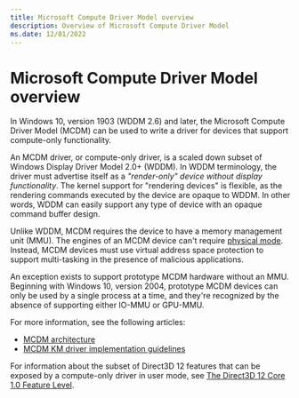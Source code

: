 ```yaml
---
title: Microsoft Compute Driver Model overview
description: Overview of Microsoft Compute Driver Model
ms.date: 12/01/2022
---
```


# Microsoft Compute Driver Model overview

In Windows 10, version 1903 (WDDM 2.6) and later, the Microsoft Compute Driver Model (MCDM) can be used to write a driver for devices that support compute-only functionality.

An MCDM driver, or compute-only driver, is a scaled down subset of Windows Display Driver Model 2.0+ (WDDM). In WDDM terminology, the driver must advertise itself as a *"render-only" device without display functionality*. The kernel support for "rendering devices" is flexible, as the rendering commands executed by the device are opaque to WDDM. In other words, WDDM can easily support any type of device with an opaque command buffer design.

Unlike WDDM, MCDM requires the device to have a memory management unit (MMU). The engines of an MCDM device can't require [physical mode](gpu-virtual-memory-in-wddm-2-0.md). Instead, MCDM devices must use virtual address space protection to support multi-tasking in the presence of malicious applications.

An exception exists to support prototype MCDM hardware without an MMU. Beginning with Windows 10, version 2004, prototype MCDM devices can only be used by a single process at a time, and they're recognized by the absence of supporting either IO-MMU or GPU-MMU.

For more information, see the following articles:

* [MCDM architecture](mcdm-architecture.md)
* [MCDM KM driver implementation guidelines](mcdm-implementation-guidelines.md)

For information about the subset of Direct3D 12 features that can be exposed by a compute-only driver in user mode, see [The Direct3D 12 Core 1.0 Feature Level](/windows/win32/direct3d12/core-feature-levels).
